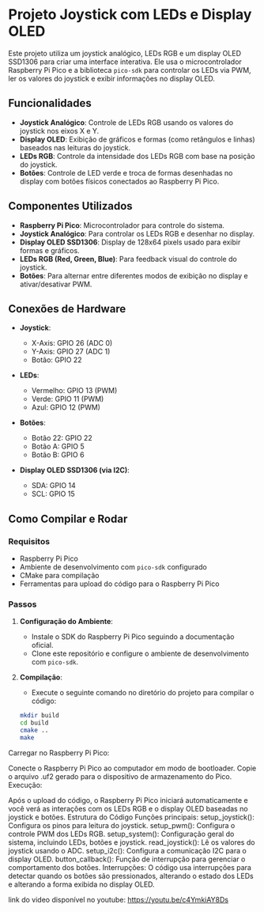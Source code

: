 # Projeto Joystick com LEDs e Display OLED

Este projeto utiliza um joystick analógico, LEDs RGB e um display OLED SSD1306 para criar uma interface interativa. Ele usa o microcontrolador Raspberry Pi Pico e a biblioteca `pico-sdk` para controlar os LEDs via PWM, ler os valores do joystick e exibir informações no display OLED.

## Funcionalidades

- **Joystick Analógico**: Controle de LEDs RGB usando os valores do joystick nos eixos X e Y.
- **Display OLED**: Exibição de gráficos e formas (como retângulos e linhas) baseados nas leituras do joystick.
- **LEDs RGB**: Controle da intensidade dos LEDs RGB com base na posição do joystick.
- **Botões**: Controle de LED verde e troca de formas desenhadas no display com botões físicos conectados ao Raspberry Pi Pico.

## Componentes Utilizados

- **Raspberry Pi Pico**: Microcontrolador para controle do sistema.
- **Joystick Analógico**: Para controlar os LEDs RGB e desenhar no display.
- **Display OLED SSD1306**: Display de 128x64 pixels usado para exibir formas e gráficos.
- **LEDs RGB (Red, Green, Blue)**: Para feedback visual do controle do joystick.
- **Botões**: Para alternar entre diferentes modos de exibição no display e ativar/desativar PWM.

## Conexões de Hardware

- **Joystick**:
  - X-Axis: GPIO 26 (ADC 0)
  - Y-Axis: GPIO 27 (ADC 1)
  - Botão: GPIO 22

- **LEDs**:
  - Vermelho: GPIO 13 (PWM)
  - Verde: GPIO 11 (PWM)
  - Azul: GPIO 12 (PWM)

- **Botões**:
  - Botão 22: GPIO 22
  - Botão A: GPIO 5
  - Botão B: GPIO 6

- **Display OLED SSD1306 (via I2C)**:
  - SDA: GPIO 14
  - SCL: GPIO 15

## Como Compilar e Rodar

### Requisitos

- Raspberry Pi Pico
- Ambiente de desenvolvimento com `pico-sdk` configurado
- CMake para compilação
- Ferramentas para upload do código para o Raspberry Pi Pico

### Passos

1. **Configuração do Ambiente**:
   - Instale o SDK do Raspberry Pi Pico seguindo a documentação oficial.
   - Clone este repositório e configure o ambiente de desenvolvimento com `pico-sdk`.

2. **Compilação**:
   - Execute o seguinte comando no diretório do projeto para compilar o código:

   ```bash
   mkdir build
   cd build
   cmake ..
   make
Carregar no Raspberry Pi Pico:

Conecte o Raspberry Pi Pico ao computador em modo de bootloader.
Copie o arquivo .uf2 gerado para o dispositivo de armazenamento do Pico.
Execução:

Após o upload do código, o Raspberry Pi Pico iniciará automaticamente e você verá as interações com os LEDs RGB e o display OLED baseadas no joystick e botões.
Estrutura do Código
Funções principais:
setup_joystick(): Configura os pinos para leitura do joystick.
setup_pwm(): Configura o controle PWM dos LEDs RGB.
setup_system(): Configuração geral do sistema, incluindo LEDs, botões e joystick.
read_joystick(): Lê os valores do joystick usando o ADC.
setup_i2c(): Configura a comunicação I2C para o display OLED.
button_callback(): Função de interrupção para gerenciar o comportamento dos botões.
Interrupções:
O código usa interrupções para detectar quando os botões são pressionados, alterando o estado dos LEDs e alterando a forma exibida no display OLED.

link do video disponível no youtube: https://youtu.be/c4YmkiAY8Ds

